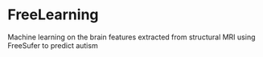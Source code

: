 # FreeLearning
Machine learning on the brain features extracted from structural MRI using FreeSufer to predict autism
